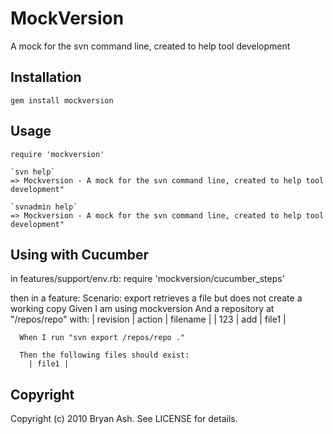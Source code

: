 MockVersion
===========
A mock for the svn command line, created to help tool development

Installation
------------
    gem install mockversion

Usage
-----
    require 'mockversion'

    `svn help`
    => Mockversion - A mock for the svn command line, created to help tool development"

    `svnadmin help`
    => Mockversion - A mock for the svn command line, created to help tool development"

Using with Cucumber
-------------------
in features/support/env.rb:
    require 'mockversion/cucumber_steps'

then in a feature:
    Scenario: export retrieves a file but does not create a working copy
      Given I am using mockversion
      And a repository at "/repos/repo" with:
        | revision | action | filename |
        |    123   | add    | file1    |
   
      When I run "svn export /repos/repo ."
   
      Then the following files should exist:
        | file1 |


Copyright
---------
Copyright (c) 2010 Bryan Ash.  See LICENSE for details.
